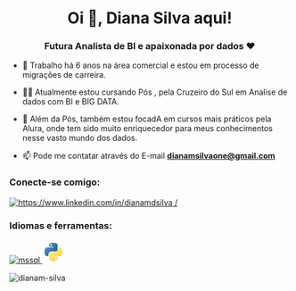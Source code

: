 
<h1 align="center">Oi 👋, Diana Silva aqui!  </ h1>
<h3 align="center">Futura Analista de BI e apaixonada por dados ❤️</h3>

- 🔭 Trabalho há 6 anos na área comercial e estou em processo de migrações de carreira. 

-  👩‍🎓 Atualmente estou cursando Pós , pela Cruzeiro do Sul em Analise de dados com BI e BIG DATA. 

- 🧠 Além da Pós, também estou focadA  em  cursos mais práticos pela Alura, onde tem sido muito enriquecedor  para meus conhecimentos nesse vasto mundo dos dados.

- 📫 Pode me contatar através do E-mail **dianamsilvaone@gmail.com**

<h3 align="left">Conecte-se comigo:</h3>
<p align="left">
<a href="https://linkedin.com/in/https://www.linkedin.com/in/dianamdsilva/" target="blank"><img align="center" src="https:// raw.githubusercontent.com/rahuldkjain/github-profile-readme-generator/master/src/images/icons/Social/linked-in-alt.svg" alt="https://www.linkedin.com/in/dianamdsilva /" height="30" width="40" /></a>
</p>

<h3 align="left">Idiomas e ferramentas:</h3>
<p align="left"> <a href="https://www.microsoft.com/en-us/sql-server" target="_blank" rel="noreferrer"> <img src="https:/ /www.svgrepo.com/show/303229/microsoft-sql-server-logo.svg" alt="mssql" width="40" height="40"/> </a> <a href="https:/ /www.python.org" target="_blank" rel="noreferrer"> <img src="https://raw.githubusercontent.com/devicons/devicon/master/icons/python/python-original.svg" alt ="python" width="40" height="40"/> </a> </p>

<p><img align="center" src="https://github-readme-stats.vercel.app /api/top-langs?username=dianam-silva&show_icons=true&locale=en&layout=compact" alt="dianam-silva" /></p>

<!--
- 🌱Futura Analista de Dados.
-
- 

**Dianam-silva/Dianam-silva** is a ✨ _special_ ✨ repository because its `README.md` (this file) appears on your GitHub profile.

Here are some ideas to get you started:

- 🔭 I’m currently working on ...
- 🌱 I’m currently learning ...
- 👯 I’m looking to collaborate on ...
- 🤔 I’m looking for help with ...
- 💬 Ask me about ...
- 📫 How to reach me: ...
- 😄 Pronouns: ...
- ⚡ Fun fact: ...
<!--
